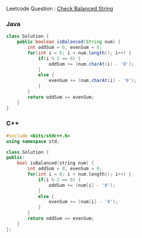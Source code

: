 Leetcode Question : [Check Balanced String](https://leetcode.com/problems/check-balanced-string/)

### Java
```java
class Solution {
    public boolean isBalanced(String num) {
        int oddSum = 0, evenSum = 0;
        for(int i = 0; i < num.length(); i++) {
            if(i % 2 == 0) {
                oddSum += (num.charAt(i) - '0');
            }
            else {
                evenSum += (num.charAt(i) - '0');
            }
        }
        return oddSum == evenSum;
    }
}
```

### C++
```cpp
#include <bits/stdc++.h>
using namespace std;

class Solution {
public:
    bool isBalanced(string num) {
        int oddSum = 0, evenSum = 0;
        for(int i = 0; i < num.length(); i++) {
            if(i % 2 == 0) {
                oddSum += (num[i] - '0');
            }
            else {
                evenSum += (num[i] - '0');
            }
        }
        return oddSum == evenSum;
    }
};
```
